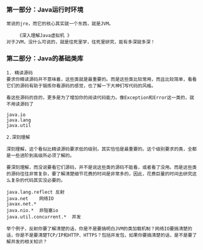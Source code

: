### 第一部分：Java运行时环境
    常说的jre，而它的核心其实就一个东西，就是JVM。
        
        《深入理解Java虚拟机 》
    对于JVM，没什么可说的，就是往死里学，往死里研究，能有多深就多深！

### 第二部分：Java的基础类库

    1. 精读源码
    要求你精读源码并不意味着，这些类就是最重要的。而是这些类比较常用，而且比较简单，看看它们的源码有助于锻炼你看源码的感觉，也了解一下大神们写代码的风格。

    看这些源码的目的，更多是为了增加你的阅读代码能力。像Exception和Error这一类的，就不用读源码了

    java.io
    java.lang
    java.util

    2.深刻理解

    深刻理解，这个看似比精读源码要求低的级别，其实恰恰是最重要的。这个级别要求的类，全都是一些进阶到高级所必须了解的。

    要深刻理解，而没说要看它们源码，并不是说这些类的源码不能看，或者看了没用。而是这些类的源码往往非常复杂，要了解清楚细节花费的时间是非常多的，因此，花费巨量的时间去研究这么复杂的代码其实没必要的。

    java.lang.reflect 反射
    java.net    网络IO
    javax.net.*
    java.nio.*  非阻塞io
    java.util.concurrent.*  并发

    举个例子，反射你要了解清楚的话，你是不是要搞明白JVM的类加载机制？网络IO要搞清楚的话，你是不是要清楚TCP/IP和HTTP、HTTPS？包括并发包，如果你要搞清楚的话，是不是要了解并发的相关知识？